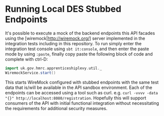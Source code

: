 # Running Local DES Stubbed Endpoints

It's possible to execute a mock of the backend endpoints this API facades using the [wiremock|http://wiremock.org/] server implemented in the integration tests including in this repository. To run simply enter the integration test console using `sbt it:console`, and then enter the paste mode by using `:paste`, finally copy paste the following block of code and complete with ctrl-D:

```scala
import uk.gov.hmrc.apprenticeshiplevy.util._
WiremockService.start()
```

This starts WireMock configured with stubbed endpoints with the same test data that is/will be available in the API sandbox environment. Each of the endpoints can be accessed using a tool such as curl. e.g. `curl -vvvv -data "{}" http://localhost:8080/registration`. Hopefully this will support consumers of the API with initial functional integration without necessitating the requirements for additional security measures.

